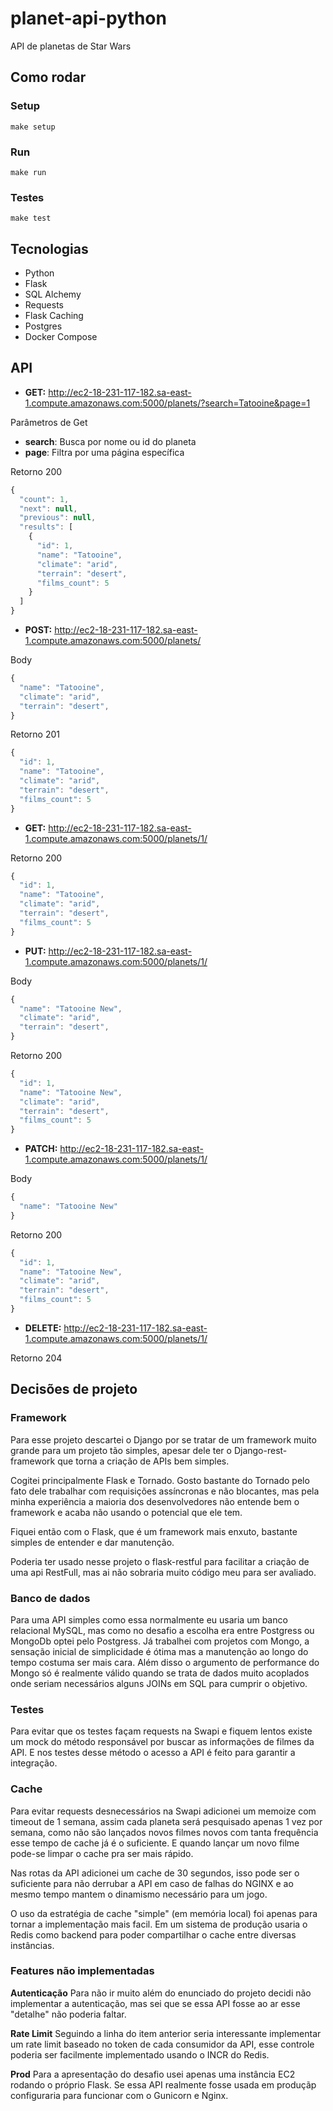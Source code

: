 # planet-api-python
API de planetas de Star Wars

## Como rodar

### Setup
```
make setup
```

### Run
```
make run
```

### Testes
```
make test
```

## Tecnologias
* Python
* Flask
* SQL Alchemy
* Requests
* Flask Caching
* Postgres
* Docker Compose

## API
* **GET:** http://ec2-18-231-117-182.sa-east-1.compute.amazonaws.com:5000/planets/?search=Tatooine&page=1

Parâmetros de Get
* **search**: Busca por nome ou id do planeta
* **page**: Filtra por uma página específica

Retorno 200
```javascript
{
  "count": 1,
  "next": null,
  "previous": null,
  "results": [
    {
      "id": 1,
      "name": "Tatooine",
      "climate": "arid",
      "terrain": "desert",
      "films_count": 5
    }
  ]
}
```

* **POST:** http://ec2-18-231-117-182.sa-east-1.compute.amazonaws.com:5000/planets/

Body
```javascript
{
  "name": "Tatooine",
  "climate": "arid",
  "terrain": "desert",
}
```

Retorno 201
```javascript
{
  "id": 1,
  "name": "Tatooine",
  "climate": "arid",
  "terrain": "desert",
  "films_count": 5
}
```

* **GET:** http://ec2-18-231-117-182.sa-east-1.compute.amazonaws.com:5000/planets/1/

Retorno 200
```javascript
{
  "id": 1,
  "name": "Tatooine",
  "climate": "arid",
  "terrain": "desert",
  "films_count": 5
}
```

* **PUT:** http://ec2-18-231-117-182.sa-east-1.compute.amazonaws.com:5000/planets/1/

Body
```javascript
{
  "name": "Tatooine New",
  "climate": "arid",
  "terrain": "desert",
}
```

Retorno 200
```javascript
{
  "id": 1,
  "name": "Tatooine New",
  "climate": "arid",
  "terrain": "desert",
  "films_count": 5
}
```

* **PATCH:** http://ec2-18-231-117-182.sa-east-1.compute.amazonaws.com:5000/planets/1/

Body
```javascript
{
  "name": "Tatooine New"
}
```

Retorno 200
```javascript
{
  "id": 1,
  "name": "Tatooine New",
  "climate": "arid",
  "terrain": "desert",
  "films_count": 5
}
```

* **DELETE:** http://ec2-18-231-117-182.sa-east-1.compute.amazonaws.com:5000/planets/1/

Retorno 204


## Decisões de projeto

### Framework
Para esse projeto descartei o Django por se tratar de um framework muito grande para um projeto tão simples, apesar dele ter o Django-rest-framework que torna a criação de APIs bem simples.

Cogitei principalmente Flask e Tornado.
Gosto bastante do Tornado pelo fato dele trabalhar com requisições assíncronas e não blocantes, mas pela minha experiência a maioria dos desenvolvedores não entende bem o framework e acaba não usando o potencial que ele tem.

Fiquei então com o Flask, que é um framework mais enxuto, bastante simples de entender e dar manutenção.

Poderia ter usado nesse projeto o flask-restful para facilitar a criação de uma api RestFull, mas ai não sobraria muito código meu para ser avaliado.

### Banco de dados
Para uma API simples como essa normalmente eu usaria um banco relacional MySQL, mas como no desafio a escolha era entre Postgress ou MongoDb optei pelo Postgress. Já trabalhei com projetos com Mongo, a sensação inicial de simplicidade é ótima mas a manutenção ao longo do tempo costuma ser mais cara. Além disso o argumento de performance do Mongo só é realmente válido quando se trata de dados muito acoplados onde seriam necessários alguns JOINs em SQL para cumprir o objetivo.

### Testes
Para evitar que os testes façam requests na Swapi e fiquem lentos existe um mock do método responsável por buscar as informações de filmes da API. E nos testes desse método o acesso a API é feito para garantir a integração.

### Cache
Para evitar requests desnecessários na Swapi adicionei um memoize com timeout de 1 semana, assim cada planeta será pesquisado apenas 1 vez por semana, como não são lançados novos filmes novos com tanta frequência esse tempo de cache já é o suficiente. E quando lançar um novo filme pode-se limpar o cache pra ser mais rápido.

Nas rotas da API adicionei um cache de 30 segundos, isso pode ser o suficiente para não derrubar a API em caso de falhas do NGINX e ao mesmo tempo mantem o dinamismo necessário para um jogo.

O uso da estratégia de cache "simple" (em memória local) foi apenas para tornar a implementação mais facil. Em um sistema de produção usaria o Redis como backend para poder compartilhar o cache entre diversas instâncias.

### Features não implementadas
**Autenticação**
Para não ir muito além do enunciado do projeto decidi não implementar a autenticação, mas sei que se essa API fosse ao ar esse "detalhe" não poderia faltar.

**Rate Limit**
Seguindo a linha do item anterior seria interessante implementar um rate limit baseado no token de cada consumidor da API, esse controle poderia ser facilmente implementado usando o INCR do Redis.

**Prod**
Para a apresentação do desafio usei apenas uma instância EC2 rodando o próprio Flask. Se essa API realmente fosse usada em produçãp configuraria para funcionar com o Gunicorn e Nginx.

